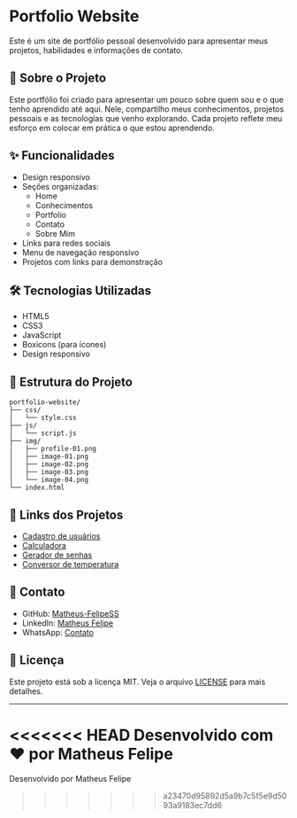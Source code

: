 # Portfolio Website

Este é um site de portfólio pessoal desenvolvido para apresentar meus projetos, habilidades e informações de contato.

## 🚀 Sobre o Projeto

Este portfólio foi criado para apresentar um pouco sobre quem sou e o que tenho aprendido até aqui. Nele, compartilho meus conhecimentos, projetos pessoais e as tecnologias que venho explorando. Cada projeto reflete meu esforço em colocar em prática o que estou aprendendo.

## ✨ Funcionalidades

- Design responsivo
- Seções organizadas:
  - Home
  - Conhecimentos
  - Portfolio
  - Contato
  - Sobre Mim
- Links para redes sociais
- Menu de navegação responsivo
- Projetos com links para demonstração

## 🛠️ Tecnologias Utilizadas

- HTML5
- CSS3
- JavaScript
- Boxicons (para ícones)
- Design responsivo

## 📁 Estrutura do Projeto

```
portfolio-website/
├── css/
│   └── style.css
├── js/
│   └── script.js
├── img/
│   ├── profile-01.png
│   ├── image-01.png
│   ├── image-02.png
│   ├── image-03.png
│   └── image-04.png
└── index.html
```

## 🔗 Links dos Projetos

- [Cadastro de usuários](https://cadastro-de-usuarios-one.vercel.app/)
- [Calculadora](https://calculadora-js-two-gamma.vercel.app/)
- [Gerador de senhas](https://gerador-de-senha-js-xi.vercel.app/)
- [Conversor de temperatura](https://conversor-de-temperatura-nine.vercel.app/)

## 📱 Contato

- GitHub: [Matheus-FelipeSS](https://github.com/Matheus-FelipeSS)
- LinkedIn: [Matheus Felipe](https://www.linkedin.com/in/matheus-felipe-84488026a)
- WhatsApp: [Contato](https://wa.me/5511935001319)

## 📄 Licença

Este projeto está sob a licença MIT. Veja o arquivo [LICENSE](LICENSE) para mais detalhes.

---

<<<<<<< HEAD
Desenvolvido com ❤️ por Matheus Felipe 
=======
Desenvolvido por Matheus Felipe 
>>>>>>> a23470d95892d5a9b7c5f5e9d5093a9183ec7dd6
